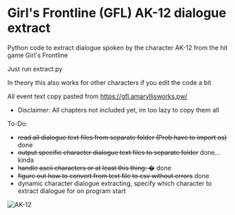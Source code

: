 # Girl's Frontline (GFL) AK-12 dialogue extract
Python code to extract dialogue spoken by the character AK-12 from the hit game Girl's Frontline

Just run extract.py

In theory this also works for other characters if you edit the code a bit

All event text copy pasted from https://gfl.amaryllisworks.pw/
- Disclaimer: All chapters not included yet, im too lazy to copy them all

To-Do:
- ~~read all dialogue text files from separate folder (Prob have to import os)~~ done
- ~~output specific character dialogue text files to separate folder~~ done... kinda
- ~~handle ascii characters or at least this thing: �~~ done
- ~~figure out how to convert from text file to csv without errors~~ done
- dynamic character dialogue extracting, specify which character to extract dialogue for on program start

![AK-12](https://cdn.discordapp.com/attachments/923718033942401065/1106834144849313792/upscaledAK12edit_2.png)

